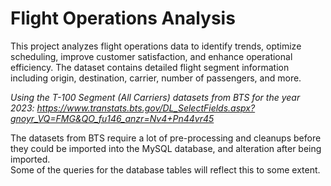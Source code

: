 # Flight Operations Analysis

  
This project analyzes flight operations data to identify trends, optimize scheduling, improve customer satisfaction, and enhance operational efficiency. The dataset contains detailed flight segment information including origin, destination, carrier, number of passengers, and more.

*Using the T-100 Segment (All Carriers) datasets from BTS for the year 2023: https://www.transtats.bts.gov/DL_SelectFields.aspx?gnoyr_VQ=FMG&QO_fu146_anzr=Nv4+Pn44vr45*  

The datasets from BTS require a lot of pre-processing and cleanups before they could be imported into the MySQL database, and alteration after being imported.  
Some of the queries for the database tables will reflect this to some extent.
